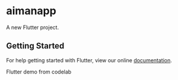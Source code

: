 # aimanapp

A new Flutter project.

## Getting Started

For help getting started with Flutter, view our online
[documentation](https://flutter.io/).

Flutter demo from codelab
